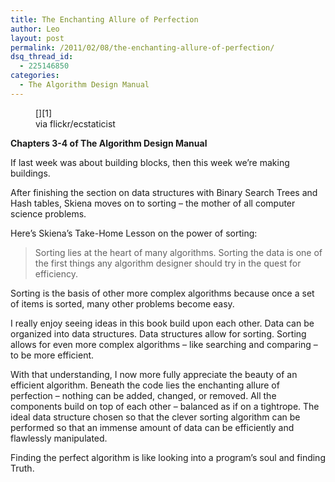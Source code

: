 ```yaml
---
title: The Enchanting Allure of Perfection
author: Leo
layout: post
permalink: /2011/02/08/the-enchanting-allure-of-perfection/
dsq_thread_id:
  - 225146850
categories:
  - The Algorithm Design Manual
---
```

<figure id="attachment_147" style="width: 500px" class="wp-caption aligncenter">[<img class="size-full wp-image-147" title="sorting" src="http://i0.wp.com/leogau.org/blog/wp-content/uploads/2011/02/sorting.jpg?fit=500%2C500" alt="" srcset="http://i1.wp.com/leogau.org/blog/wp-content/uploads/2011/02/sorting.jpg?resize=290%2C290 290w, http://i2.wp.com/leogau.org/blog/wp-content/uploads/2011/02/sorting.jpg?resize=300%2C300 300w, http://i0.wp.com/leogau.org/blog/wp-content/uploads/2011/02/sorting.jpg?w=500 500w" sizes="(max-width: 500px) 100vw, 500px" data-recalc-dims="1" />][1]<figcaption class="wp-caption-text">via flickr/ecstaticist</figcaption></figure> 

**Chapters 3-4 of The Algorithm Design Manual**

If last week was about building blocks, then this week we&#8217;re making buildings.

After finishing the section on data structures with Binary Search Trees and Hash tables, Skiena moves on to sorting &#8211; the mother of all computer science problems.

Here&#8217;s Skiena&#8217;s Take-Home Lesson on the power of sorting:

> Sorting lies at the heart of many algorithms. Sorting the data is one of the first things any algorithm designer should try in the quest for efficiency.

Sorting is the basis of other more complex algorithms because once a set of items is sorted, many other problems become easy.

I really enjoy seeing ideas in this book build upon each other. Data can be organized into data structures. Data structures allow for sorting. Sorting allows for even more complex algorithms &#8211; like searching and comparing &#8211; to be more efficient.

With that understanding, I now more fully appreciate the beauty of an efficient algorithm. Beneath the code lies the enchanting allure of perfection &#8211; nothing can be added, changed, or removed. All the components build on top of each other &#8211; balanced as if on a tightrope. The ideal data structure chosen so that the clever sorting algorithm can be performed so that an immense amount of data can be efficiently and flawlessly manipulated.

Finding the perfect algorithm is like looking into a program&#8217;s soul and finding Truth.

 [1]: http://i0.wp.com/leogau.org/blog/wp-content/uploads/2011/02/sorting.jpg